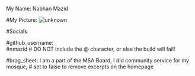 My Name: Nabhan Mazid



#My Picture: ![unknown](https://user-images.githubusercontent.com/66809646/84462770-dbde8f80-ac3d-11ea-9a69-43a0aa8d0e05.png)

#Socials

#github_username:  
#nmazid # DO NOT include the @ character, or else the build will fail!

#brag_sheet: I am a part of the MSA Board, I did community service for my mosque,  # set to false to remove excerpts on the homepage
